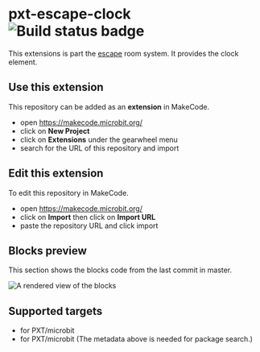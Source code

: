# pxt-escape-clock ![Build status badge](https://github.com/pelikhan/pxt-escape-clock/workflows/MakeCode/badge.svg)

This extensions is part the [escape](https://github.com/pelikhan/pxt-escape) 
room system. It provides the clock element.

## Use this extension

This repository can be added as an **extension** in MakeCode.

* open https://makecode.microbit.org/
* click on **New Project**
* click on **Extensions** under the gearwheel menu
* search for the URL of this repository and import

## Edit this extension

To edit this repository in MakeCode.

* open https://makecode.microbit.org/
* click on **Import** then click on **Import URL**
* paste the repository URL and click import

## Blocks preview

This section shows the blocks code from the last commit in master.

![A rendered view of the blocks](https://github.com/pelikhan/pxt-escape-clock/raw/master/.makecode/blocks.png)

## Supported targets

* for PXT/microbit
* for PXT/microbit
(The metadata above is needed for package search.)

